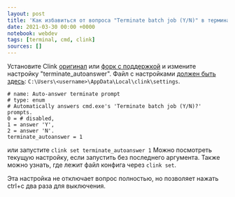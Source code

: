 ```yaml
---
layout: post
title: 'Как избавиться от вопроса "Terminate batch job (Y/N)" в терминале?'
date: 2021-03-30 00:00 +0000
notebook: webdev
tags: [terminal, cmd, clink]
sources: []
---
```

Установите Clink [оригинал](http://mridgers.github.io/clink/) или [форк с поддержкой](https://chrisant996.github.io/clink/) и измените настройку "terminate_autoanswer". Файл с настройками [должен быть здесь](https://github.com/mridgers/clink/blob/master/docs/clink.md#file-locations): `C:\Users\<username>\AppData\Local\clink\settings`.
```
# name: Auto-answer terminate prompt 
# type: enum 
# Automatically answers cmd.exe's 'Terminate batch job (Y/N)?' prompts. 
0 = # disabled, 
1 = answer 'Y', 
2 = answer 'N'. 
terminate_autoanswer = 1 
```
или запустите `clink set terminate_autoanswer 1`
Можно посмотреть текущую настройку, если запустить без последнего аргумента. Также можно узнать, где лежит файл конфига через `clink set`.

Эта настройка не отключает вопрос полностью, но позволяет нажать ctrl+c два раза для выключения. 